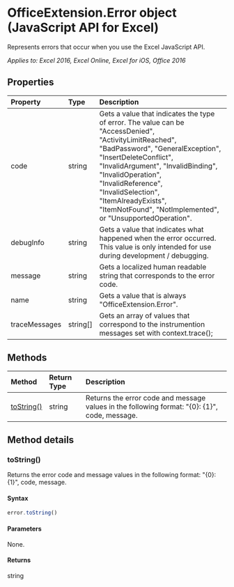 # OfficeExtension.Error object (JavaScript API for Excel)

Represents errors that occur when you use the Excel JavaScript API.

_Applies to: Excel 2016, Excel Online, Excel for iOS, Office 2016_

## Properties
| Property	   | Type	|Description
|:---------------|:--------|:----------|
|code|string|Gets a value that indicates the type of error. The value can be "AccessDenied", "ActivityLimitReached", "BadPassword", "GeneralException", "InsertDeleteConflict", "InvalidArgument", "InvalidBinding", "InvalidOperation", "InvalidReference", "InvalidSelection", "ItemAlreadyExists", "ItemNotFound", "NotImplemented", or "UnsupportedOperation". |
|debugInfo|string|Gets a value that indicates what happened when the error occurred. This value is only intended for use during development / debugging.  |
|message |string| Gets a localized human readable string that corresponds to the error code.|
|name |string| Gets a value that is always "OfficeExtension.Error". |
|traceMessages |string[]| Gets an array of values that correspond to the instrumention messages set with context.trace(); |

## Methods

| Method		   | Return Type	|Description|
|:---------------|:--------|:----------|
|[toString()](#tostring)|string|Returns the error code and message values in the following format: "{0}: {1}", code, message.|

## Method details

### toString()
Returns the error code and message values in the following format: "{0}: {1}", code, message.

#### Syntax
```js
error.toString()
```

#### Parameters
None.

#### Returns
string
